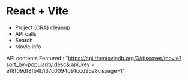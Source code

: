 # React + Vite

- Project (CRA) cleanup
- API calls
- Search
- Movie info

API contents
Featured : "https://api.themoviedb.org/3/discover/movie?sort_by=popularity.desc&
api_key = e18f09df8fb4b137c0094d91ccd95a8c&page=1"
